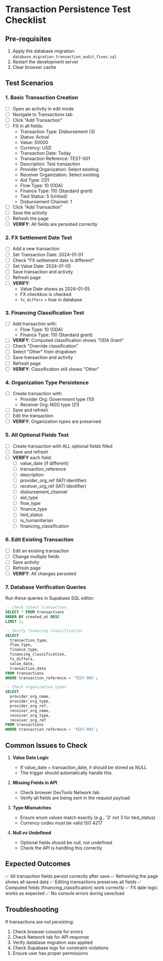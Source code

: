 # Transaction Persistence Test Checklist

## Pre-requisites
1. Apply the database migration: `database_migration_transaction_audit_fixes.sql`
2. Restart the development server
3. Clear browser cache

## Test Scenarios

### 1. Basic Transaction Creation
- [ ] Open an activity in edit mode
- [ ] Navigate to Transactions tab
- [ ] Click "Add Transaction"
- [ ] Fill in all fields:
  - Transaction Type: Disbursement (3)
  - Status: Actual
  - Value: 50000
  - Currency: USD
  - Transaction Date: Today
  - Transaction Reference: TEST-001
  - Description: Test transaction
  - Provider Organization: Select existing
  - Receiver Organization: Select existing
  - Aid Type: C01
  - Flow Type: 10 (ODA)
  - Finance Type: 110 (Standard grant)
  - Tied Status: 5 (Untied)
  - Disbursement Channel: 1
- [ ] Click "Add Transaction"
- [ ] Save the activity
- [ ] Refresh the page
- [ ] **VERIFY**: All fields are persisted correctly

### 2. FX Settlement Date Test
- [ ] Add a new transaction
- [ ] Set Transaction Date: 2024-01-01
- [ ] Check "FX settlement date is different"
- [ ] Set Value Date: 2024-01-05
- [ ] Save transaction and activity
- [ ] Refresh page
- [ ] **VERIFY**: 
  - Value Date shows as 2024-01-05
  - FX checkbox is checked
  - `fx_differs` = true in database

### 3. Financing Classification Test
- [ ] Add transaction with:
  - Flow Type: 10 (ODA)
  - Finance Type: 110 (Standard grant)
- [ ] **VERIFY**: Computed classification shows "ODA Grant"
- [ ] Check "Override classification" 
- [ ] Select "Other" from dropdown
- [ ] Save transaction and activity
- [ ] Refresh page
- [ ] **VERIFY**: Classification still shows "Other"

### 4. Organization Type Persistence
- [ ] Create transaction with:
  - Provider Org: Government type (10)
  - Receiver Org: NGO type (21)
- [ ] Save and refresh
- [ ] Edit the transaction
- [ ] **VERIFY**: Organization types are preserved

### 5. All Optional Fields Test
- [ ] Create transaction with ALL optional fields filled
- [ ] Save and refresh
- [ ] **VERIFY** each field:
  - [ ] value_date (if different)
  - [ ] transaction_reference
  - [ ] description
  - [ ] provider_org_ref (IATI identifier)
  - [ ] receiver_org_ref (IATI identifier)
  - [ ] disbursement_channel
  - [ ] aid_type
  - [ ] flow_type
  - [ ] finance_type
  - [ ] tied_status
  - [ ] is_humanitarian
  - [ ] financing_classification

### 6. Edit Existing Transaction
- [ ] Edit an existing transaction
- [ ] Change multiple fields
- [ ] Save activity
- [ ] Refresh page
- [ ] **VERIFY**: All changes persisted

### 7. Database Verification Queries

Run these queries in Supabase SQL editor:

```sql
-- Check latest transaction
SELECT * FROM transactions 
ORDER BY created_at DESC 
LIMIT 1;

-- Verify financing classification
SELECT 
  transaction_type,
  flow_type,
  finance_type,
  financing_classification,
  fx_differs,
  value_date,
  transaction_date
FROM transactions 
WHERE transaction_reference = 'TEST-001';

-- Check organization types
SELECT 
  provider_org_name,
  provider_org_type,
  provider_org_ref,
  receiver_org_name,
  receiver_org_type,
  receiver_org_ref
FROM transactions 
WHERE transaction_reference = 'TEST-001';
```

## Common Issues to Check

1. **Value Date Logic**
   - If value_date = transaction_date, it should be stored as NULL
   - The trigger should automatically handle this

2. **Missing Fields in API**
   - Check browser DevTools Network tab
   - Verify all fields are being sent in the request payload

3. **Type Mismatches**
   - Ensure enum values match exactly (e.g., '3' not 3 for tied_status)
   - Currency codes must be valid ISO 4217

4. **Null vs Undefined**
   - Optional fields should be null, not undefined
   - Check the API is handling this correctly

## Expected Outcomes

✅ All transaction fields persist correctly after save
✅ Refreshing the page shows all saved data
✅ Editing transactions preserves all fields
✅ Computed fields (financing_classification) work correctly
✅ FX date logic works as expected
✅ No console errors during save/load

## Troubleshooting

If transactions are not persisting:

1. Check browser console for errors
2. Check Network tab for API response
3. Verify database migration was applied
4. Check Supabase logs for constraint violations
5. Ensure user has proper permissions 